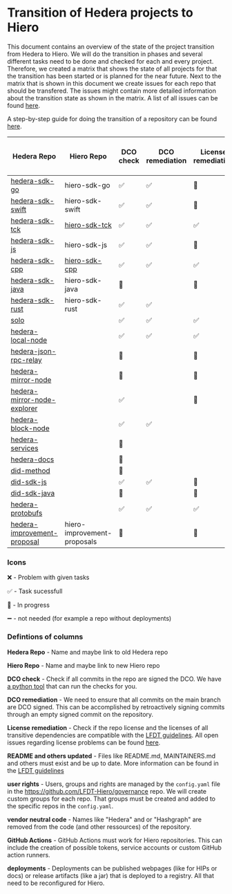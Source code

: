 # Transition of Hedera projects to Hiero

This document contains an overview of the state of the project transition from Hedera to Hiero.
We will do the transition in phases and several different tasks need to be done and checked for each and every project.
Therefore, we created a matrix that shows the state of all projects for that the transition has been started or is planned for the near future.
Next to the matrix that is shown in this document we create issues for each repo that should be transfered.
The issues might contain more detailed information about the transition state as shown in the matrix.
A list of all issues can be found [here](https://github.com/LFDT-Hiero/tsc/issues/5).

A step-by-step guide for doing the transition of a repository can be found [here](https://github.com/hiero-ledger/hiero/blob/main/hashgraph-transfer.md).

| Hedera Repo                                                                             | Hiero Repo                  | DCO check          | DCO remediation  | License remediation  | README and others updated | user rights    | vendor neutral code | GitHub Actions     | deployments        | Community informed |
| --------------------------------------------------------------------------------------- | --------------------------- | ------------------ | ---------- | -------------- | ------------------------- | -------------- | ------------------- | ------------------ | ------------------ | ------------------ |
| [hedera-sdk-go](https://github.com/hashgraph/hedera-sdk-go)                             | hiero-sdk-go                | :white_check_mark: | :white_check_mark: | :construction: | :construction:            | :construction: |                     | :construction:     | :heavy_minus_sign: | |
| [hedera-sdk-swift](https://github.com/hashgraph/hedera-sdk-swift)                       | hiero-sdk-swift             | :white_check_mark: | :white_check_mark: | :construction: | :construction:            | :construction: |                     | :construction:     | :heavy_minus_sign: | |
| [hedera-sdk-tck](https://github.com/hashgraph/hedera-sdk-tck)                           | [hiero-sdk-tck](https://github.com/hiero-ledger/hiero-sdk-tck)               | :white_check_mark: | :white_check_mark: | :white_check_mark: | :construction: | :white_check_mark: |                     | :construction: | :heavy_minus_sign: | |
| [hedera-sdk-js](https://github.com/hashgraph/hedera-sdk-js)                             | hiero-sdk-js                | :white_check_mark: | :white_check_mark: | :construction: |                           |                |                     |                    |                    | |
| [hedera-sdk-cpp](https://github.com/hashgraph/hedera-sdk-cpp)                           | [hiero-sdk-cpp](https://github.com/hiero-ledger/hiero-sdk-cpp)               | :white_check_mark: | :white_check_mark: | :white_check_mark: | :construction: | :white_check_mark: |                     | :construction: | :heavy_minus_sign: | |
| [hedera-sdk-java](https://github.com/hashgraph/hedera-sdk-java)                         | hiero-sdk-java              | :construction:     |            | :construction: |                           |                |                     |                    |                    | |
| [hedera-sdk-rust](https://github.com/hashgraph/hedera-sdk-rust)                         | hiero-sdk-rust              | :white_check_mark: | :white_check_mark: |                |                           |                |                     |                    |                    | |
| [solo](https://github.com/hashgraph/solo)                                               |                             | :white_check_mark: | :white_check_mark: |      :white_check_mark: |                           |                |                     |                    |                    | |
| [hedera-local-node](https://github.com/hashgraph/hedera-local-node)                     |                             | :white_check_mark: | :white_check_mark: | :white_check_mark: |                           |                |                     |                    |                    | |
| [hedera-json-rpc-relay](https://github.com/hashgraph/hedera-json-rpc-relay)             |                             | :construction:     |            | :construction: |                           |                |                     |                    |                    | |
| [hedera-mirror-node](https://github.com/hashgraph/hedera-mirror-node)                   |                             | :construction:     |            | :construction: |                           |                |                     |                    |                    | |
| [hedera-mirror-node-explorer](https://github.com/hashgraph/hedera-mirror-node-explorer) |                             | :white_check_mark: |            |      :construction: |                           |                |                     |                    |                    | |
| [hedera-block-node](https://github.com/hashgraph/hedera-block-node)                     |                             | :white_check_mark: | :white_check_mark: |                |                           |:white_check_mark: |                     |                    |                    | |
| [hedera-services](https://github.com/hashgraph/hedera-services)                         |                             | :construction:     |            |                |                           |                |                     |                    |                    | |
| [hedera-docs](https://github.com/hashgraph/hedera-docs)                                 |                             | :construction:     |            |                |                           |                |                     |                    |                    | |
| [did-method](https://github.com/hashgraph/did-method)                                   |                             | :construction:     |            |                |                           |                |                     |                    |                    | |
| [did-sdk-js](https://github.com/hashgraph/did-sdk-js)                                   |                             | :white_check_mark: | :white_check_mark: | :construction: |                           |                |                     |                    |                    | |
| [did-sdk-java](https://github.com/hashgraph/did-sdk-java)                               |                             | :construction:     |            | :construction: |                           |                |                     |                    |                    | |
| [hedera-protobufs](https://github.com/hashgraph/hedera-protobufs)                       |                             | :white_check_mark: | :white_check_mark: | :white_check_mark: |                           |     |                     |                    |                    | |
| [hedera-improvement-proposal](https://github.com/hashgraph/hedera-improvement-proposal) | hiero-improvement-proposals | :construction:     |            | :construction: | :construction:            | :construction: |                     | :construction:     | :heavy_minus_sign: | |

### Icons

:x: - Problem with given tasks

:white_check_mark: - Task sucessfull 

:construction: - In progress

:heavy_minus_sign: - not needed (for example a repo without deployments)

### Defintions of columns

**Hedera Repo** - Name and maybe link to old Hedera repo

**Hiero Repo** - Name and maybe link to new Hiero repo

**DCO check** - Check if all commits in the repo are signed the DCO. We have [a python tool](https://github.com/hiero-ledger/hiero/tree/main/dco-check) that can run the checks for you.

**DCO remediation** - We need to ensure that all commits on the main branch are DCO signed. This can be accomplished by retroactively signing commits through an empty signed commit on the repository.

**License remediation** - Check if the repo license and the licenses of all transitive dependencies are compatible with the [LFDT guidelines](https://lf-decentralized-trust.github.io/governance/governing-documents/allowed-third-party-licenses.html). All open issues regarding license problems can be found [here](https://github.com/LFDT-Hiero/tsc/labels/license%20issue).

**README and others updated** - Files like README.md, MAINTAINERS.md and others must exist and be up to date. More information can be found in the [LFDT guidelines](https://lf-decentralized-trust.github.io/governance/governing-documents/repository-structure.html)

**user rights** - Users, groups and rights are managed by the `config.yaml` file in the https://github.com/LFDT-Hiero/governance repo. We will create custom groups for each repo. That groups must be created and added to the specific repos in the `config.yaml`.

**vendor neutral code** - Names like "Hedera" and or "Hashgraph" are removed from the code (and other ressources) of the repository.

**GitHub Actions** - GitHub Actions must work for Hiero repositories. This can include the creation of possible tokens, service accounts or custom GitHub action runners.

**deployments** - Deployments can be published webpages (like for HIPs or docs) or release artifacts (like a jar) that is deployed to a registry. All that need to be reconfigured for Hiero.

